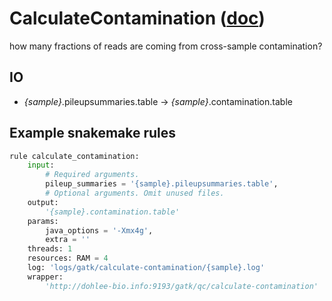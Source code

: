 # CalculateContamination ([doc](https://software.broadinstitute.org/gatk/documentation/tooldocs/current/org_broadinstitute_hellbender_tools_walkers_contamination_CalculateContamination.php))

how many fractions of reads are coming from cross-sample contamination?

## IO

- *{sample}*.pileupsummaries.table -> *{sample}*.contamination.table

## Example snakemake rules

```python
rule calculate_contamination:
    input:
        # Required arguments.
        pileup_summaries = '{sample}.pileupsummaries.table',
        # Optional arguments. Omit unused files.
    output:
        '{sample}.contamination.table'
    params:
        java_options = '-Xmx4g',
        extra = ''
    threads: 1
    resources: RAM = 4
    log: 'logs/gatk/calculate-contamination/{sample}.log'
    wrapper:
        'http://dohlee-bio.info:9193/gatk/qc/calculate-contamination'
```
